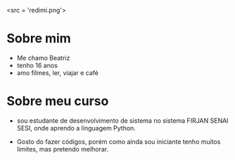 
<src = 'redimi.png'>

# Sobre mim

- Me chamo Beatriz
- tenho 16 anos
- amo filmes, ler, viajar e café
 


# Sobre meu curso
- sou estudante de desenvolvimento de sistema no sistema FIRJAN SENAI SESI, onde aprendo a linguagem Python.

- Gosto do fazer códigos, porém como ainda sou iniciante tenho muitos limites, mas pretendo melhorar.